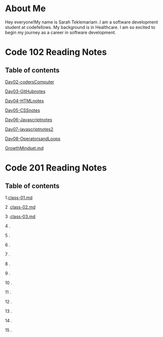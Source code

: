 # About Me

Hey everyone!My name is Sarah Teklemariam .I am a software development student at codefellows. My background is in Healthcare. I am so excited to begin my journey as a career in software development. 

# Code 102 Reading Notes

## Table of contents

<!-- [Day02-codersComputer](https://sarahtek.github.io/reading-notes/codersComputer) -->
[Day02-codersComputer](./Day02-codersComputer.md)

[Day03-GitHubnotes](./Day03-GitHubnotes)

[Day04-HTMLnotes](./Day04-HTMLnotes.md)

[Day05-CSSnotes](./Day05-CSSnotes.md)

[Day06-Javascriptnotes](./Day05-JavascriptNotes.md)

[Day07-javascriptnotes2](./Day07-javascript.md)

[Day08-OperatorsandLoops](./Day08-OperatorsandLoops.md)

[GrowthMindset.md](./GrowthMindset.md)



# Code 201 Reading Notes

## Table of contents


1.[class-01.md](./class-01.md)

2 .[class-02.md](./class-02.md)

3 .[class-03.md](./class-03.md)

4 .

5 .

6 .

7 .

8 .

9 .

10 .

11 .

12 .

13 .

14 .

15 .
